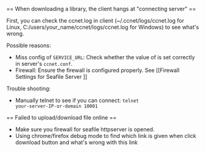 == When downloading a library, the client hangs at "connecting server" ==

First, you can check the ccnet.log in client (~/.ccnet/logs/ccnet.log for Linux, C:/users/your_name/ccnet/logs/ccnet.log for Windows) to see what's wrong.

Possible reasons:

* Miss config of  <code>SERVICE_URL</code>: Check whether the value of is set correctly in server's <code>ccnet.conf</code>.
* Firewall: Ensure the firewall is configured properly. See [[Firewall Settings for Seafile Server ]]

Trouble shooting:

* Manually telnet to see if you can connect: <code>telnet your-server-IP-or-domain 10001</code> 

== Failed to upload/download file online ==

* Make sure you firewall for seafile httpserver is opened.
* Using chrome/firefox debug mode to find which link is given when click download button and what's wrong with this link
